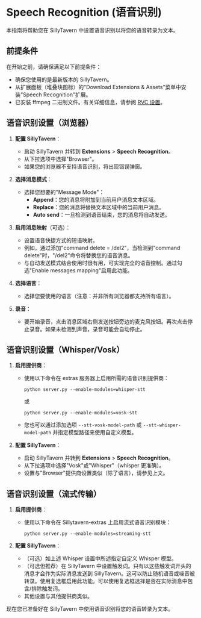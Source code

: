 # Speech Recognition (语音识别)

本指南将帮助您在 SillyTavern 中设置语音识别以将您的语音转录为文本。

## 前提条件

在开始之前，请确保满足以下前提条件：

- 确保您使用的是最新版本的 SillyTavern。
- 从扩展面板（堆叠块图标）的"Download Extensions & Assets"菜单中安装"Speech Recognition"扩展。
- 已安装 ffmpeg 二进制文件。有关详细信息，请参阅 [RVC 设置](RVC.md#rvc-设置)。

## 语音识别设置（浏览器）

1. **配置 SillyTavern**：
   - 启动 SillyTavern 并转到 **Extensions** > **Speech Recognition**。
   - 从下拉选项中选择"Browser"。
   - 如果您的浏览器不支持语音识别，将出现错误弹窗。

2. **选择消息模式**：
   - 选择您想要的"Message Mode"：
     - **Append**：您的消息将附加到当前用户消息文本区域。
     - **Replace**：您的消息将替换文本区域中的当前用户消息。
     - **Auto send**：一旦检测到语音结束，您的消息将自动发送。

3. **启用消息映射**（可选）：
   - 设置语音快捷方式的短语映射。
   - 例如，通过添加"command delete = /del2"，当检测到"command delete"时，"/del2"命令将替换您的语音消息。
   - 与自动发送模式结合使用时很有用，可实现完全的语音控制。通过勾选"Enable messages mapping"启用此功能。

4. **选择语言**：
   - 选择您要使用的语言（注意：并非所有浏览器都支持所有语言）。

5. **录音**：
   - 要开始录音，点击消息区域右侧发送按钮旁边的麦克风按钮。再次点击停止录音。如果未检测到声音，录音可能会自动停止。

## 语音识别设置（Whisper/Vosk）

1. **启用提供商**：
   - 使用以下命令在 extras 服务器上启用所需的语音识别提供商：
     ```shell
     python server.py --enable-modules=whisper-stt
     ```
     或
     ```shell
     python server.py --enable-modules=vosk-stt
     ```
   - 您也可以通过添加选项 `--stt-vosk-model-path` 或 `--stt-whisper-model-path` 并指定模型路径来使用自定义模型。

2. **配置 SillyTavern**：
   - 启动 SillyTavern 并转到 **Extensions** > **Speech Recognition**。
   - 从下拉选项中选择"Vosk"或"Whisper"（whisper 更准确）。
   - 设置与"Browser"提供商设置类似（除了语言），请参见上文。

## 语音识别设置（流式传输）

1. **启用提供商**：
   - 使用以下命令在 Sillytavern-extras 上启用流式语音识别模块：
     ```shell
     python server.py --enable-modules=streaming-stt
     ```

2. **配置 SillyTavern**：
   - （可选）如上述 Whisper 设置中所述指定自定义 Whisper 模型。
   - （可选但推荐）在 SillyTavern 中设置触发词。只有以这些触发词开头的消息才会作为实际消息发送到 SillyTavern。这可以防止随机语音或噪音被转录。使用复选框启用此功能。可以使用复选框选择是否在实际消息中包含/排除触发词。
   - 其他设置与其他提供商类似。

现在您已准备好在 SillyTavern 中使用语音识别将您的语音转录为文本。
